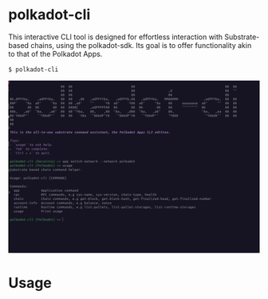 # polkadot-cli

This interactive CLI tool is designed for effortless interaction with Substrate-based chains, using the polkadot-sdk. Its goal is to offer functionality akin to that of the Polkadot Apps.

```sh
$ polkadot-cli
```

![polkadot-cli](./resource/polkadot-cli.png)


# Usage
